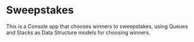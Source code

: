 # Sweepstakes

This is a Console app that chooses winners to sweepstakes, using Queues and Stacks as Data Structure models for choosing winners. 

